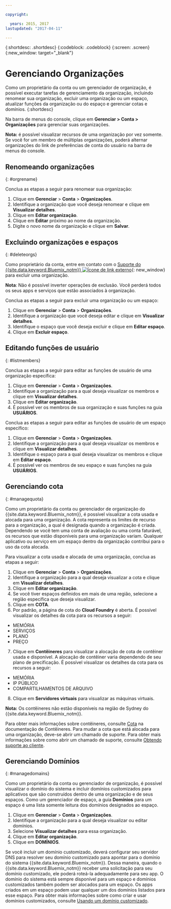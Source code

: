 ```yaml
---

copyright:

  years: 2015, 2017
lastupdated: "2017-04-11"

---
```


{:shortdesc: .shortdesc}
{:codeblock: .codeblock}
{:screen: .screen}
{:new_window: target="_blank"}

# Gerenciando Organizações
Como um proprietário da conta ou um gerenciador de organização, é possível executar tarefas de gerenciamento da organização, incluindo renomear sua organização, excluir uma organização ou um espaço, atualizar funções da organização ou do espaço e gerenciar cotas e domínios.
{:shortdesc}

Na barra de menus do console, clique em **Gerenciar > Conta > Organizações** para gerenciar suas organizações. 

**Nota:** é possível visualizar recursos de uma organização por vez somente. Se você for um membro de múltiplas organizações, poderá alternar organizações do link de preferências de conta do usuário na barra de menus do console.

## Renomeando organizações
{: #orgrename}

Conclua as etapas a seguir para renomear sua organização:
1. Clique em **Gerenciar** > **Conta** >
**Organizações**.
2. Identifique a organização que você deseja renomear e clique em **Visualizar detalhes**.
3. Clique em **Editar organização**.
4. Clique em **Editar** próximo ao nome da organização.
5. Digite o novo nome da organização e clique em **Salvar**.

## Excluindo organizações e espaços
{: #deleteorgs}

Como proprietário da conta, entre em contato com o [Suporte do {{site.data.keyword.Bluemix_notm}} ![Ícone de link externo](../icons/launch-glyph.svg)](http://ibm.biz/bluemixsupport){: new_window} para excluir uma organização.

**Nota**: Não é possível inverter operações de exclusão. Você perderá todos os seus apps e serviços que estão associados à organização.

Conclua as etapas a seguir para excluir uma organização ou um espaço:
1. Clique em **Gerenciar** > **Conta** >
**Organizações**.
2. Identifique a organização que você deseja editar e clique em **Visualizar detalhes**.
3. Identifique o espaço que você deseja excluir e clique em **Editar espaço**.
4. Clique em **Excluir espaço**.

## Editando funções de usuário
{: #listmembers}

Conclua as etapas a seguir para editar as funções de usuário de uma organização específica:
1. Clique em **Gerenciar** &gt; **Conta** &gt;
**Organizações**.
2. Identifique a organização para a qual deseja visualizar os membros e clique em **Visualizar detalhes**.
3. Clique em **Editar organização**.
4. É possível ver os membros de sua organização e suas funções na guia **USUÁRIOS**.

Conclua as etapas a seguir para editar as funções de usuário de um espaço específico:
1. Clique em **Gerenciar** &gt; **Conta** &gt;
**Organizações**.
2. Identifique a organização para a qual deseja visualizar os membros e clique em **Visualizar detalhes**.
3. Identifique o espaço para a qual deseja visualizar os membros e clique em **Editar espaço**.
4. É possível ver os membros de seu espaço e suas funções na guia **USUÁRIOS**.

## Gerenciando cota
{: #managequota}

Como um proprietário da conta ou gerenciador de organização do {{site.data.keyword.Bluemix_notm}}, é possível visualizar a cota usada e alocada para uma
organização. A cota representa os limites de recurso para a organização, a qual é designada quando a organização é criada. Dependendo se você tem uma conta de avaliação
ou uma conta faturável, os recursos que estão disponíveis para uma organização variam. Qualquer aplicativo ou serviço em um espaço dentro da organização contribui
para o uso da cota alocada.

Para visualizar a cota usada e alocada de uma organização, conclua as etapas a seguir:
1. Clique em **Gerenciar** &gt; **Conta** &gt;
**Organizações**.
2. Identifique a organização para a qual deseja visualizar a cota e clique em **Visualizar detalhes**.
3. Clique em **Editar organização**.
4. Se você tiver espaços definidos em mais de uma região, selecione a região específica que deseja visualizar.
5. Clique em **COTA**. 
6. Por padrão, a página de cota do **Cloud Foundry** é aberta. É possível visualizar os detalhes da cota para os recursos a seguir:
 * MEMÓRIA
 * SERVIÇOS
 * PLANO
 * PREÇO
7. Clique em **Contêineres** para visualizar a alocação de cota de contêiner usada e disponível. A alocação de contêiner varia dependendo
de seu plano de precificação. É possível visualizar os detalhes da cota para os recursos a seguir:
 * MEMÓRIA
 * IP PÚBLICO
 * COMPARTILHAMENTOS DE ARQUIVO
8. Clique em **Servidores virtuais** para visualizar as máquinas virtuais.

**Nota:** Os contêineres não estão disponíveis na região de Sydney do {{site.data.keyword.Bluemix_notm}}. 

Para obter mais informações sobre contêineres, consulte [Cota](/docs/containers/container_planning.html#container_planning_quota) na
documentação de Contêineres.
Para mudar a cota que está alocada para uma organização, deve-se abrir um chamado de suporte. Para obter mais informações sobre como abrir um chamado de suporte,
consulte [Obtendo suporte ao cliente](/docs/support/index.html#contacting-support). 

## Gerenciando Domínios
{: #managedomains}

Como um proprietário da conta ou gerenciador de organização, é possível visualizar o domínio do sistema e incluir domínios customizados para aplicativos que são construídos dentro de uma organização e
de seus espaços. Como um gerenciador de espaço, a guia **Domínios** para um espaço é uma lista somente leitura dos domínios designados ao espaço.

1. Clique em **Gerenciar** &gt; **Conta** &gt;
**Organizações**.
2. Identifique a organização para a qual deseja visualizar ou editar domínios.
3. Selecione **Visualizar detalhes** para essa organização.
4. Clique em **Editar organização**.
5. Clique em **DOMÍNIOS**.

Se você incluir um domínio customizado, deverá
configurar seu servidor DNS para resolver seu domínio customizado para apontar para o
domínio do sistema {{site.data.keyword.Bluemix_notm}}. Dessa maneira, quando o {{site.data.keyword.Bluemix_notm}} receber uma solicitação para seu domínio customizado, ele poderá roteá-la adequadamente para seu app. O domínio do sistema está sempre disponível para um espaço e domínios customizados também podem ser alocados para um espaço. Os apps criados em um espaço podem usar qualquer um dos domínios listados para esse espaço. Para obter mais informações sobre como criar e usar domínios customizados, consulte [Usando um domínio customizado](/docs/manageapps/updapps.html#domain).
